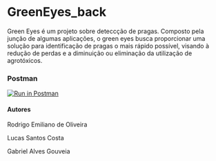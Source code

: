 # GreenEyes_back

Green Eyes é um projeto sobre deteccção de pragas.
Composto pela junção de algumas aplicações, o green eyes busca proporcionar uma solução para identificação de pragas o mais rápido possível, visando à redução de perdas e a diminuição ou eliminação da utilização de agrotóxicos.

### Postman

[![Run in Postman](https://run.pstmn.io/button.svg)](https://app.getpostman.com/run-collection/23312355-15258a28-486c-4684-ac6f-130abaa3d4f4?action=collection%2Ffork&collection-url=entityId%3D23312355-15258a28-486c-4684-ac6f-130abaa3d4f4%26entityType%3Dcollection%26workspaceId%3D415e2cc9-5bb2-4db7-a496-21837ad80a23)


#### Autores

Rodrigo Emiliano de Oliveira

Lucas Santos Costa

Gabriel Alves Gouveia

